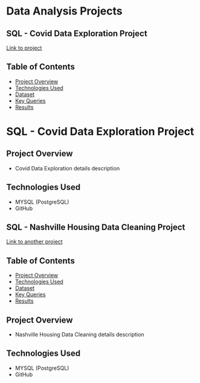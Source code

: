 #  Data Analysis Projects

## SQL - Covid Data Exploration Project
[Link to project](https://github.com/dhadwalranjana/PortfolioProjectsPart1/blob/main/Covid%20Portfolio%20Project%20script.sql)


## Table of Contents
- [Project Overview](#project-overview)
- [Technologies Used](#technologies-used)
- [Dataset](#dataset)
- [Key Queries](#key-queries)
- [Results](#results)




# SQL -  Covid Data Exploration Project

## Project Overview
- Covid Data Exploration details description
  
## Technologies Used
- MYSQL (PostgreSQL)
- GitHub
 

## SQL -  Nashville Housing Data Cleaning Project
[Link to another project](https://github.com/dhadwalranjana/PortfolioProjectsPart1/blob/main/Data%20Cleaning%20for%20Nashville%20Housing%20dataset.sql)

  
## Table of Contents
- [Project Overview](#project-overview)
- [Technologies Used](#technologies-used)
- [Dataset](#dataset)
- [Key Queries](#key-queries)
- [Results](#results)

## Project Overview
- Nashville Housing Data Cleaning details description
  
## Technologies Used
- MYSQL (PostgreSQL)
- GitHub


